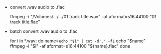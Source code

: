 - convert .wav audio to .flac

  ffmpeg -i "/Volumes/.../.../01 track title.wav" -af aformat=s16:44100 "01 track title.flac"

- batch convert .wav audio to .flac

  for i in *.wav;
    do name=`echo "$i" | cut -d'.' -f1`
    echo "$name"
    ffmpeg -i "$i" -af aformat=s16:44100 "${name}.flac"
  done

